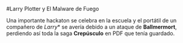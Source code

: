 #Larry Plotter y El Malware de Fuego

Una importante hackaton se celebra en la escuela y el portátil de un compañero
de *Larry** se avería debido a un ataque de **Ballmermort**, perdiendo así
toda la saga **Crepúsculo** en PDF que tenía guardado.
